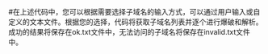 #在上述代码中，您可以根据需要选择子域名的输入方式，可以通过用户输入或自定义的文本文件。根据您的选择，代码将获取子域名列表并逐个进行爆破和解析。成功的结果将保存在ok.txt文件中，无法访问的子域名将保存在invalid.txt文件中。
